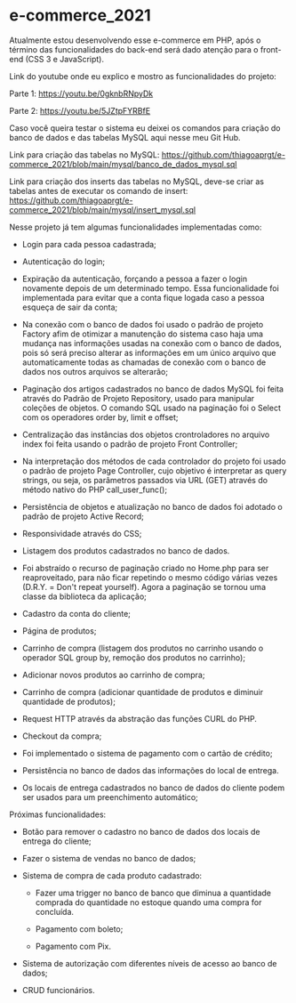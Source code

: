# e-commerce_2021
Atualmente estou desenvolvendo esse e-commerce em PHP, após o término das funcionalidades do back-end será dado atenção para o front-end (CSS 3 e JavaScript).

Link do youtube onde eu explico e mostro as funcionalidades do projeto:

Parte 1: https://youtu.be/0gknbRNpyDk

Parte 2: https://youtu.be/5JZtpFYRBfE

Caso você queira testar o sistema eu deixei os comandos para criação do banco de dados e das tabelas MySQL aqui nesse meu Git Hub.

Link para criação das tabelas no MySQL:
https://github.com/thiagoaprgt/e-commerce_2021/blob/main/mysql/banco_de_dados_mysql.sql

Link para criação dos inserts das tabelas no MySQL, deve-se criar as tabelas antes de executar os comando de insert:
https://github.com/thiagoaprgt/e-commerce_2021/blob/main/mysql/insert_mysql.sql


Nesse projeto já tem algumas funcionalidades implementadas como:

  - Login para cada pessoa cadastrada;
  
  - Autenticação do login;
  
  - Expiração da autenticação, forçando a pessoa a fazer o login novamente depois de um determinado tempo. Essa funcionalidade foi implementada para evitar que a conta fique logada caso a pessoa esqueça de sair da conta;
  
  - Na conexão com o banco de dados foi usado o padrão de projeto Factory afim de otimizar a manutenção do sistema caso haja uma mudança nas informações usadas na conexão com o banco de dados, pois só será preciso alterar as informações em um único arquivo que automaticamente todas as chamadas de conexão com o banco de dados nos outros arquivos se alterarão;
  
  - Paginação dos artigos cadastrados no banco de dados MySQL foi feita através do Padrão de Projeto Repository, usado para manipular coleções de objetos. O comando SQL usado na paginação foi o Select com os operadores order by, limit e offset;
  
  - Centralização das instâncias dos objetos crontroladores no arquivo index foi feita usando o padrão de projeto Front Controller;
  
  - Na interpretação dos métodos de cada controlador do projeto foi usado o padrão de projeto Page Controller, cujo objetivo é interpretar as query strings, ou seja, os parâmetros passados via URL (GET) através do método nativo do PHP call_user_func();
  
  - Persistência de objetos e atualização no banco de dados foi adotado o padrão de projeto Active Record;
  
  - Responsividade através do CSS;

  - Listagem dos produtos cadastrados no banco de dados.

  - Foi abstraído o recurso de paginação criado no Home.php para ser reaproveitado, para não ficar repetindo o mesmo código várias vezes (D.R.Y. = Don't repeat yourself). Agora a paginação se tornou uma classe da biblioteca da aplicação;

  - Cadastro da conta do cliente;

  - Página de produtos;
  
   - Carrinho de compra (listagem dos produtos no carrinho usando o operador SQL group by, remoção dos produtos no carrinho);
   
   - Adicionar novos produtos ao carrinho de compra;

   - Carrinho de compra (adicionar quantidade de produtos e diminuir quantidade de produtos);

   - Request HTTP através da abstração das funções CURL do PHP.

   - Checkout da compra;

   - Foi implementado o sistema de pagamento com o cartão de crédito;

  - Persistência no banco de dados das informações do local de entrega.

  - Os locais de entrega cadastrados no banco de dados do cliente podem ser usados para um preenchimento automático;
   
Próximas funcionalidades:   

  - Botão para remover o cadastro no banco de dados dos locais de entrega do cliente;

  - Fazer o sistema de vendas no banco de dados;   
  
  - Sistema de compra de cada produto cadastrado:  
    
    - Fazer uma trigger no banco de banco que diminua a quantidade comprada do quantidade no estoque quando uma compra for concluída.
    
    - Pagamento com boleto;

    - Pagamento com Pix.

  - Sistema de autorização com diferentes níveis de acesso ao banco de dados;
  
  - CRUD funcionários.
        
  
  




